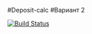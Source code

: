 #Deposit-calc
#Вариант 2

[![Build Status](https://travis-ci.org/sergo666/Deposit-calc.svg?branch=master)](https://travis-ci.org/sergo666/Deposit-calc)
